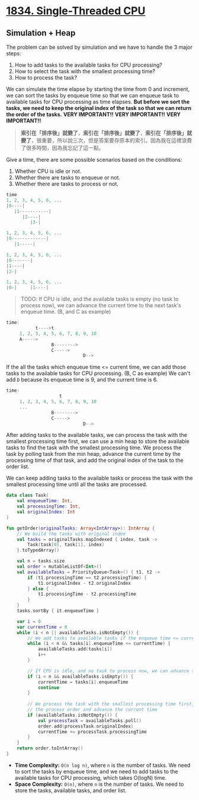 # [1834. Single-Threaded CPU](https://leetcode.com/problems/single-threaded-cpu/description/)

## Simulation + Heap
The problem can be solved by simulation and we have to handle the 3 major steps:
1. How to add tasks to the available tasks for CPU processing?
2. How to select the task with the smallest processing time?
3. How to process the task?

We can simulate the time elapse by starting the time from 0 and increment, we can sort the tasks by enqueue time so that we can enqueue task to available tasks for CPU processing as time elapses. **But before we sort the tasks, we need to keep the original index of the task so that we can return the order of the tasks.** **VERY IMPORTANT!!** **VERY IMPORTANT!!** **VERY IMPORTANT!!**

> **索引在「排序後」就變了**，**索引在「排序後」就變了**，**索引在「排序後」就變了**，很重要，所以說三次，但是答案要存原本的索引。因為我在這裡浪費了很多時間，因為我忘記了這一點。

Give a time, there are some possible scenarios based on the conditions:
1. Whether CPU is idle or not.
2. Whether there are tasks to enqueue or not.
3. Whether there are tasks to process or not.

```js
time
1, 2, 3, 4, 5, 6, ...
|0----|
   |1-----------|
      |2----|
         |3-|

1, 2, 3, 4, 5, 6, ...
|0-------------|
   |1-----|

1, 2, 3, 4, 5, 6, ...
|0-------|
|1----|
|2-|

1, 2, 3, 4, 5, 6, ...
|0-|     |1----|
```

> TODO:
If CPU is idle, and the available tasks is empty (no task to process now), we can advance the current time to the next task's enqueue time. (B, and C as example)
```js
time:
           t---->t
     1, 2, 3, 4, 5, 6, 7, 8, 9, 10
     A----->
                 B-------->
                 C----->
                             D-->  
```

If the all the tasks which enqueue time <= current time, we can add those tasks to the available tasks for CPU processing. (B, C as example) We can't add `D` because its enqueue time is 9, and the current time is 6.
```js
time:
                    t
     1, 2, 3, 4, 5, 6, 7, 8, 9, 10
     ...
                 B-------->
                 C----->
                             D-->             
```

After adding tasks to the available tasks, we can process the task with the smallest processing time first, we can use a min heap to store the available tasks to find the task with the smallest processing time. We process the task by polling task from the min heap, advance the current time by the processing time of that task, and add the original index of the task to the order list.

We can keep adding tasks to the available tasks or process the task with the smallest processing time until all the tasks are processed.

```kotlin
data class Task(
    val enqueueTime: Int,
    val processingTime: Int,
    val originalIndex: Int
)

fun getOrder(originalTasks: Array<IntArray>): IntArray {
    // We build the tasks with original index
    val tasks = originalTasks.mapIndexed { index, task ->
        Task(task[0], task[1], index)
    }.toTypedArray()

    val n = tasks.size
    val order = mutableListOf<Int>()
    val availableTasks = PriorityQueue<Task>() { t1, t2 ->
        if (t1.processingTime == t2.processingTime) {
            t1.originalIndex - t2.originalIndex
        } else {
            t1.processingTime - t2.processingTime
        }
    }
    tasks.sortBy { it.enqueueTime }

    var i = 0
    var currentTime = 0
    while (i < n || availableTasks.isNotEmpty()) {
        // We add tasks to available tasks if the enqueue time <= current time
        while (i < n && tasks[i].enqueueTime <= currentTime) {
            availableTasks.add(tasks[i])
            i++
        }

        // If CPU is idle, and no task to process now, we can advance the current time to the next task's enqueue time
        if (i < n && availableTasks.isEmpty()) {
            currentTime = tasks[i].enqueueTime
            continue
        }
        
        // We process the task with the smallest processing time first, we can update
        // the process order and advance the current time
        if (availableTasks.isNotEmpty()) {
            val processTask = availableTasks.poll()
            order.add(processTask.originalIndex)
            currentTime += processTask.processingTime
        }
    }
    return order.toIntArray()
}
```

* **Time Complexity:** `O(n log n)`, where `n` is the number of tasks. We need to sort the tasks by enqueue time, and we need to add tasks to the available tasks for CPU processing, which takes O(logN) time.
* **Space Complexity:** `O(n)`, where `n` is the number of tasks. We need to store the tasks, available tasks, and order list.